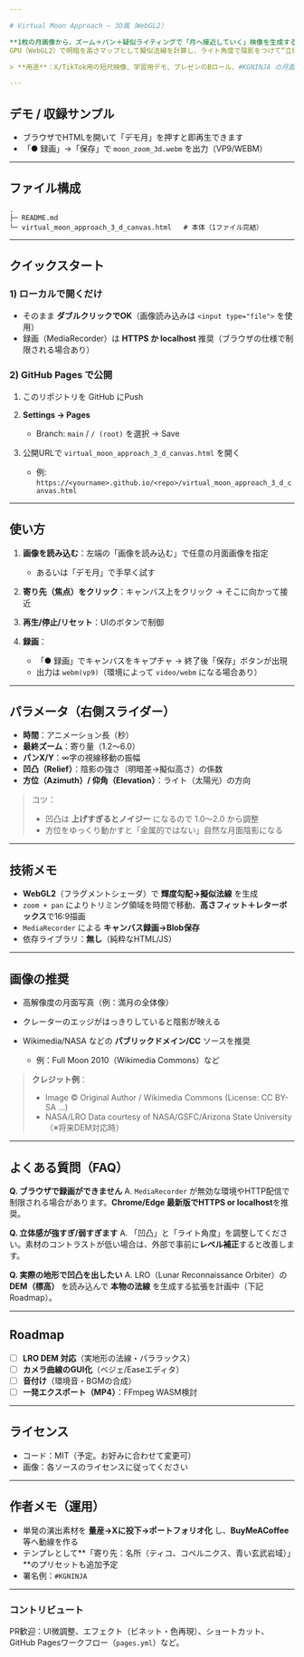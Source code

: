 ```yaml
---

# Virtual Moon Approach – 3D風（WebGL2）

**1枚の月画像から、ズーム＋パン＋疑似ライティングで「月へ接近していく」映像を生成するシングルHTML。**
GPU（WebGL2）で明暗を高さマップとして擬似法線を計算し、ライト角度で陰影をつけて“立体っぽさ”を演出します。録画はブラウザ内で WebM 出力。

> **用途**：X/TikTok用の短尺映像、学習用デモ、プレゼンのBロール、#KGNINJA の月面演出素材 等

---
```


## デモ / 収録サンプル

* ブラウザでHTMLを開いて「デモ月」を押すと即再生できます
* 「● 録画」→「保存」で `moon_zoom_3d.webm` を出力（VP9/WEBM）

---

## ファイル構成

```
.
├─ README.md
└─ virtual_moon_approach_3_d_canvas.html   # 本体（1ファイル完結）
```

---

## クイックスタート

### 1) ローカルで開くだけ

* そのまま **ダブルクリックでOK**（画像読み込みは `<input type="file">` を使用）
* 録画（MediaRecorder）は **HTTPS か localhost** 推奨（ブラウザの仕様で制限される場合あり）

### 2) GitHub Pages で公開

1. このリポジトリを GitHub にPush
2. **Settings → Pages**

   * Branch: `main` / `/ (root)` を選択 → Save
3. 公開URLで `virtual_moon_approach_3_d_canvas.html` を開く

   * 例: `https://<yourname>.github.io/<repo>/virtual_moon_approach_3_d_canvas.html`

---

## 使い方

1. **画像を読み込む**：左端の「画像を読み込む」で任意の月面画像を指定

   * あるいは「デモ月」で手早く試す
2. **寄り先（焦点）をクリック**：キャンバス上をクリック → そこに向かって接近
3. **再生/停止/リセット**：UIのボタンで制御
4. **録画**：

   * 「● 録画」でキャンバスをキャプチャ → 終了後「保存」ボタンが出現
   * 出力は `webm(vp9)`（環境によって `video/webm` になる場合あり）

---

## パラメータ（右側スライダー）

* **時間**：アニメーション長（秒）
* **最終ズーム**：寄り量（1.2〜6.0）
* **パンX/Y**：∞字の視線移動の振幅
* **凹凸（Relief）**：陰影の強さ（明暗差→擬似高さ）の係数
* **方位（Azimuth）/ 仰角（Elevation）**：ライト（太陽光）の方向

> コツ：
>
> * 凹凸は **上げすぎるとノイジー** になるので 1.0〜2.0 から調整
> * 方位をゆっくり動かすと「金属的ではない」自然な月面陰影になる

---

## 技術メモ

* **WebGL2**（フラグメントシェーダ）で **輝度勾配→擬似法線** を生成
* `zoom + pan` によりトリミング領域を時間で移動、**高さフィット＋レターボックス**で16:9描画
* `MediaRecorder` による **キャンバス録画→Blob保存**
* 依存ライブラリ：**無し**（純粋なHTML/JS）

---

## 画像の推奨

* 高解像度の月面写真（例：満月の全体像）
* クレーターのエッジがはっきりしていると陰影が映える
* Wikimedia/NASA などの **パブリックドメイン/CC** ソースを推奨

  * 例：Full Moon 2010（Wikimedia Commons）など

> **クレジット例**：
>
> * Image © Original Author / Wikimedia Commons (License: CC BY-SA …)
> * NASA/LRO Data courtesy of NASA/GSFC/Arizona State University（※将来DEM対応時）

---

## よくある質問（FAQ）

**Q. ブラウザで録画ができません**
A. `MediaRecorder` が無効な環境やHTTP配信で制限される場合があります。**Chrome/Edge 最新版でHTTPS or localhost**を推奨。

**Q. 立体感が強すぎ/弱すぎます**
A. 「凹凸」と「ライト角度」を調整してください。素材のコントラストが低い場合は、外部で事前に**レベル補正**すると改善します。

**Q. 実際の地形で凹凸を出したい**
A. LRO（Lunar Reconnaissance Orbiter）の **DEM（標高）** を読み込んで **本物の法線** を生成する拡張を計画中（下記Roadmap）。

---

## Roadmap

* [ ] **LRO DEM 対応**（実地形の法線・パララックス）
* [ ] **カメラ曲線のGUI化**（ベジェ/Easeエディタ）
* [ ] **音付け**（環境音・BGMの合成）
* [ ] **一発エクスポート（MP4）**：FFmpeg WASM検討

---

## ライセンス

* コード：MIT（予定。お好みに合わせて変更可）
* 画像：各ソースのライセンスに従ってください

---

## 作者メモ（運用）

* 単発の演出素材を **量産→Xに投下→ポートフォリオ化** し、**BuyMeACoffee**等へ動線を作る
* テンプレとして\*\*「寄り先：名所（ティコ、コペルニクス、青い玄武岩域）」\*\*のプリセットも追加予定
* 署名例：`#KGNINJA`

---

### コントリビュート

PR歓迎：UI微調整、エフェクト（ビネット・色再現）、ショートカット、GitHub Pagesワークフロー（`pages.yml`）など。
